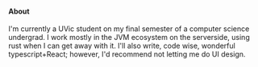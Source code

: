 #### About
I'm currently a UVic student on my final semester of a computer science undergrad. I work mostly in the JVM ecosystem on the serverside, using rust when I can get away with it. I'll also write, code wise, wonderful typescript+React; however, I'd recommend not letting me do UI design.
